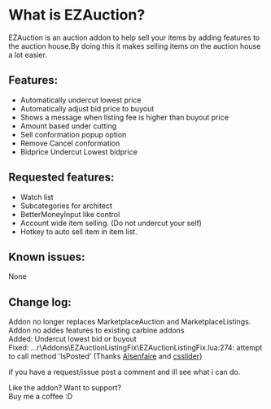 <h1><strong>What is EZAuction?</strong></h1>
<p>EZAuction is an auction addon to help sell your items by adding features to the auction house.By doing this it makes selling items on the auction house a lot easier.</p>
<h2><strong>Features:</strong></h2>
<ul>
<li>Automatically undercut lowest price</li>
<li>Automatically adjust bid price to buyout</li>
<li>Shows a message when listing fee is higher than buyout price</li>
<li>Amount based under cutting</li>
<li>Sell conformation popup option</li>
<li>Remove Cancel conformation</li>
<li>Bidprice Undercut Lowest bidprice</li>
</ul>
<h2><strong>Requested features:</strong></h2>
<ul>
<li>Watch list</li>
<li>Subcategories for architect</li>
<li>BetterMoneyInput like control</li>
<li>Account wide item selling. (Do not undercut your self)</li>
<li>Hotkey to auto sell item in item list.</li>
</ul>
<h2><strong>Known issues:</strong></h2>
<p>None</p>
<h2><strong>Change log:</strong></h2>
<p>Addon no longer replaces MarketplaceAuction and MarketplaceListings.<br />
Addon no addes features to existing carbine addons<br />
Added: Undercut lowest bid or buyout<br />Fixed: ...r\Addons\EZAuctionListingFix\EZAuctionListingFix.lua:274: attempt to call method 'IsPosted' (Thanks <a href="http://www.curse.com/users/Aisenfaire">Aisenfaire</a> and <a href="http://www.curse.com/users/csslider">csslider</a>}</p>
<p><span>if you have a request/issue post a comment and ill see what i can do.</span></p>
<p>Like the addon? Want to support?<br />Buy me a coffee :D</p>